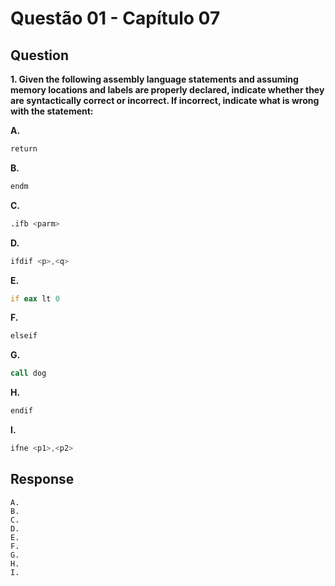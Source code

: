 # Questão 01 - Capítulo 07

## Question

**<p>1. Given the following assembly language statements and assuming memory locations and labels are properly declared, indicate whether they are syntactically correct or incorrect. If incorrect, indicate what is wrong with the statement:</p>**

**A.**
 ```asm
 return
```
**B.**
 ```asm
 endm
```
**C.**
 ```asm
 .ifb <parm>
```
**D.**
 ```asm
 ifdif <p>,<q>
```
**E.**
 ```asm
 if eax lt 0
```
**F.**
 ```asm
 elseif
```
**G.**
 ```asm
 call dog
```
**H.**
 ```asm
 endif
```
**I.**
 ```asm
ifne <p1>,<p2>
```

## Response

```
A. 
B. 
C. 
D. 
E.
F.
G.
H.
I.
```
